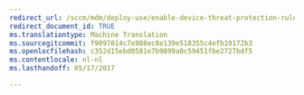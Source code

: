 ```yaml
---
redirect_url: /sccm/mdm/deploy-use/enable-device-threat-protection-rule-compliance-policy
redirect_document_id: TRUE
ms.translationtype: Machine Translation
ms.sourcegitcommit: f9097014c7e988ec8e139e518355c4efb19172b3
ms.openlocfilehash: c352d15ebd0581e7b9899a0c59451fbe2727bdf5
ms.contentlocale: nl-nl
ms.lasthandoff: 05/17/2017

---
```


